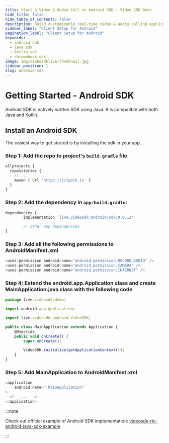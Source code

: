 ```yaml
---
title: Start a Video & Audio Call in Android SDK - Video SDK Docs
hide_title: false
hide_table_of_contents: false
description: Build customizable real-time video & audio calling applications in Android SDK using Video SDK add live Video & Audio conferencing to your applications.
sidebar_label: "Client Setup for Android"
pagination_label: "Client Setup for Android"
keywords:
  - android sdk
  - java sdk
  - kotlin sdk
  - chromebook sdk
image: img/videosdklive-thumbnail.jpg
sidebar_position: 1
slug: android-sdk
---
```


# Getting Started - Android SDK

Android SDK is natively written SDK using Java. It is compatible with both Java and Kotlin.

## Install an Android SDK

The easiest way to get started is by installing the sdk in your app.

### Step 1: Add the repo to project's `build.gradle` file.

```js title="build.gradle"
allprojects {
  repositories {
    // ...
    maven { url 'https://jitpack.io' }
  }
}
```

### Step 2: Add the dependency in `app/build.gradle`:

```js title="app/build.gradle"
dependencies {
		implementation 'live.videosdk:android-sdk:0.0.12'

		// other app dependencies
}
```

### Step 3: Add all the following permissions to AndroidManifest.xml

```js title="AndroidManifest.xml"
<uses-permission android:name="android.permission.RECORD_AUDIO" />
<uses-permission android:name="android.permission.CAMERA" />
<uses-permission android:name="android.permission.INTERNET" />
```

### Step 4: Extend the android.app.Application class and create MainApplication.java class with the following code

```js title="MainApplication.java"
package live.videosdk.demo;

import android.app.Application;

import live.videosdk.android.VideoSDK;

public class MainApplication extends Application {
    @Override
    public void onCreate() {
        super.onCreate();

        VideoSDK.initialize(getApplicationContext());
    }
}
```

### Step 5: Add MainApplication to AndroidManifest.xml

```js title="AndroidManifest.xml"
<application
    android:name=".MainApplication"
>
  <!-- ... -->
</application>
```

:::note

Check out official example of Android SDK implementation: [videosdk-rtc-android-java-sdk-example](https://github.com/videosdk-live/videosdk-rtc-android-java-sdk-example)

:::
